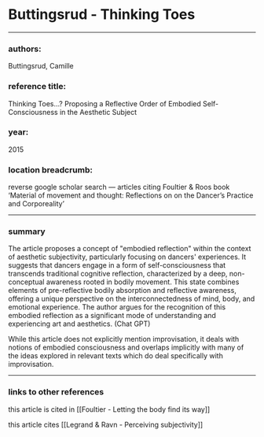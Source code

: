# Buttingsrud - Thinking Toes

---

### authors:

Buttingsrud, Camille 

### reference title:

Thinking Toes…? Proposing a Reflective Order of Embodied Self-Consciousness in the Aesthetic Subject

### year:

2015

### location breadcrumb:

reverse google scholar search — articles citing Foultier & Roos book ‘Material of movement and thought: Reflections on on the Dancer’s Practice and Corporeality’

---

### summary

The article proposes a concept of "embodied reflection" within the context of aesthetic subjectivity, particularly focusing on dancers' experiences. It suggests that dancers engage in a form of self-consciousness that transcends traditional cognitive reflection, characterized by a deep, non-conceptual awareness rooted in bodily movement. This state combines elements of pre-reflective bodily absorption and reflective awareness, offering a unique perspective on the interconnectedness of mind, body, and emotional experience. The author argues for the recognition of this embodied reflection as a significant mode of understanding and experiencing art and aesthetics. (Chat GPT)

While this article does not explicitly mention improvisation, it deals with notions of embodied consciousness and overlaps implicitly with many of the ideas explored in relevant texts which do deal specifically with improvisation.

---

### links to other references

this article is cited in [[Foultier - Letting the body find its way]]

this article cites [[Legrand & Ravn - Perceiving subjectivity]]